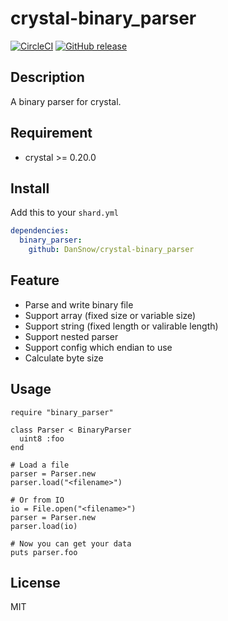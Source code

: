 crystal-binary_parser
=====================

[![CircleCI](https://circleci.com/gh/DanSnow/crystal-binary_parser.svg?style=shield)](https://circleci.com/gh/DanSnow/crystal-binary_parser)
[![GitHub release](https://img.shields.io/github/release/DanSnow/crystal-binary_parser.svg?style=flat-square)](https://github.com/DanSnow/crystal-binary_parser/releases)

Description
-----------

A binary parser for crystal.

Requirement
-----------

- crystal >= 0.20.0

Install
-------

Add this to your `shard.yml`

```yml
dependencies:
  binary_parser:
    github: DanSnow/crystal-binary_parser
```

Feature
-------

- Parse and write binary file
- Support array (fixed size or variable size)
- Support string (fixed length or valirable length)
- Support nested parser
- Support config which endian to use
- Calculate byte size

Usage
-----

```crystal
require "binary_parser"

class Parser < BinaryParser
  uint8 :foo
end

# Load a file
parser = Parser.new
parser.load("<filename>")

# Or from IO
io = File.open("<filename>")
parser = Parser.new
parser.load(io)

# Now you can get your data
puts parser.foo
```

License
-------

MIT
